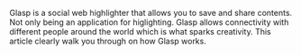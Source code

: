 Glasp is a social web highlighter that allows you to save and share contents. Not only being an application for higlighting. 
Glasp allows connectivity with different people around the world which is what sparks creativity. 
This article clearly walk you through on how Glasp works. 
